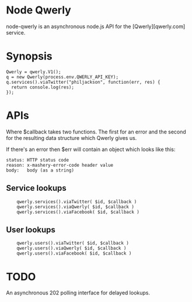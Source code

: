 # Node Qwerly

node-qwerly is an asynchronous node.js API for the
[Qwerly][qwerly.com] service.

# Synopsis

    Qwerly = qwerly.V1();
    q = new Qwerly(process.env.QWERLY_API_KEY);
    q.services().viaTwitter("philjackson", function(err, res) {
      return console.log(res);
    });

# APIs

Where $callback takes two functions. The first for an error and the
second for the resulting data structure which Qwerly gives us.

If there's an error then $err will contain an object which looks like
this:

    status: HTTP status code
    reason: x-mashery-error-code header value
    body:   body (as a string)

## Service lookups

        qwerly.services().viaTwitter( $id, $callback )
        qwerly.services().viaQwerly( $id, $callback )
        qwerly.services().viaFacebook( $id, $callback )

## User lookups

        qwerly.users().viaTwitter( $id, $callback )
        qwerly.users().viaQwerly( $id, $callback )
        qwerly.users().viaFacebook( $id, $callback )

# TODO

An asynchronous 202 polling interface for delayed lookups.